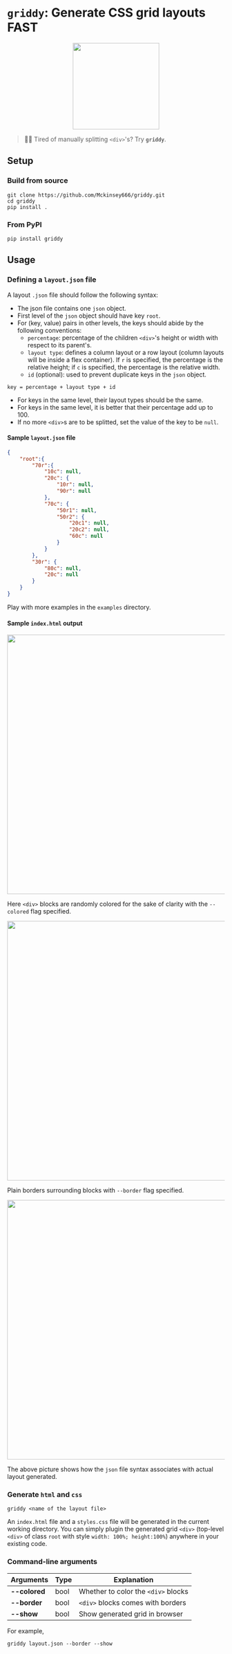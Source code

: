 # `griddy`: Generate CSS grid layouts FAST
<p align=center>
<img src="./assets/logo.png" width="200">
</p>

> 📐📏 Tired of manually splitting `<div>`'s? Try **`griddy`**.
## Setup 
### Build from source
```
git clone https://github.com/Mckinsey666/griddy.git
cd griddy
pip install .
```
### From **PyPI**
```
pip install griddy
```

## Usage
### Defining a `layout.json` file
A layout `.json` file should follow the following syntax:
- The json file contains one `json` object.
- First level of the `json` object should have key `root`.
- For (key, value) pairs in other levels, the keys should abide by the following conventions:
    - `percentage`: percentage of the children `<div>`'s height or width with respect to its parent's.
    - `layout type`: defines a column layout or a row layout (column layouts will be inside a flex container). If `r` is specified, the percentage is the relative height; if `c` is specified, the percentage is the relative width.
    - `id` (optional): used to prevent duplicate keys in the `json` object.

```
key = percentage + layout type + id
```

- For keys in the same level, their layout types should be the same.
- For keys in the same level, it is better that their percentage add up to 100.
- If no more `<div>`s are to be splitted, set the value of the key to be `null`.

#### Sample `layout.json` file
```json
{
    "root":{
        "70r":{
            "10c": null,
            "20c": {
                "10r": null,
                "90r": null
            },
            "70c": {
                "50r1": null,
                "50r2": {
                    "20c1": null,
                    "20c2": null,
                    "60c": null
                }
            }
        },
        "30r": {
            "80c": null,
            "20c": null
        }
    }
}
```
Play with more examples in the `examples` directory.

#### Sample `index.html` output

<p align=center>
<img src="./assets/sample-color.png" width="600">
</p>

Here `<div>` blocks are randomly colored for the sake of clarity with the `--colored` flag specified.

<p align=center>
<img src="./assets/sample-no-color.png" width="600">
</p>

Plain borders surrounding blocks with `--border` flag specified.

<p align=center>
<img src="./assets/explanation.png" width="600">
</p>

The above picture shows how the `json` file syntax associates with actual layout generated.

### Generate `html` and `css`
```
griddy <name of the layout file>
```
An `index.html` file and a `styles.css` file will be generated in the current working directory. You can simply plugin the generated grid `<div>` (top-level `<div>` of class `root` with style `width: 100%; height:100%`) anywhere in your existing code.

### Command-line arguments
|Arguments|Type|Explanation|
|---|---|---|
|**--colored**|bool|Whether to color the `<div>` blocks|
|**--border**|bool|`<div>` blocks comes with borders|
|**--show**|bool|Show generated grid in browser|

For example,
```
griddy layout.json --border --show
```